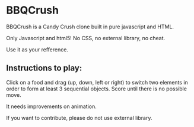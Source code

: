 # BBQCrush
BBQCrush is a Candy Crush clone built in pure javascript and HTML.

Only Javascript and html5! No CSS, no external library, no cheat.

Use it as your refference.

## Instructions to play:

Click on a food and drag (up, down, left or right) to switch two elements in order to form at least 3 sequential objects. Score until there is no possible move.

It needs improvements on animation.

If you want to contribute, please do not use external library.
